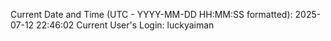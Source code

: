 Current Date and Time (UTC - YYYY-MM-DD HH:MM:SS formatted): 2025-07-12 22:46:02
Current User's Login: luckyaiman
